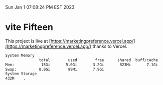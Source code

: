 Sun Jan  1 07:08:24 PM EST 2023

# vite Fifteen


This project is live at [https://marketingpreference.vercel.app/](https://marketingpreference.vercel.app/) thanks to Vercel.

```bash
System Memory
               total        used        free      shared  buff/cache   available
Mem:            15Gi       5.0Gi       3.2Gi       823Mi       7.1Gi       9.1Gi
Swap:          8.0Gi        89Mi       7.9Gi
System Storage
432M	.
```
```bash
